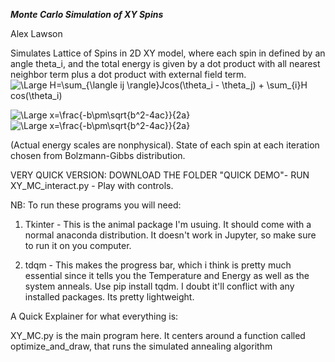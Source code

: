 **_Monte Carlo Simulation of XY Spins_** 

Alex Lawson 

Simulates Lattice of Spins in 2D XY model, where each spin in defined by an angle theta_i, and the total energy is given by a dot product with all nearest neighbor term  plus a dot product with external field term. 
<img src="https://latex.codecogs.com/svg.latex?\Large&space;H=\sum_{\langle ij \rangle}Jcos(\theta_i - \theta_j) + \sum_{i}H cos(\theta_i)" title="\Large H=\sum_{\langle ij \rangle}Jcos(\theta_i - \theta_j) + \sum_{i}H cos(\theta_i)" /> 

<img src="https://latex.codecogs.com/svg.latex?\Large&space;x=\frac{-b\pm\sqrt{b^2-4ac}}{2a}" title="\Large x=\frac{-b\pm\sqrt{b^2-4ac}}{2a}" />

<img src="https://latex.codecogs.com/svg.latex?\Large&space;x=\frac{-\sum_0^{\lang;e ij\rangle}\beta_i\pm\sqrt{b^2-4ac}}{2a}" title="\Large x=\frac{-b\pm\sqrt{b^2-4ac}}{2a}" />

(Actual energy scales are nonphysical). State of each spin at each iteration chosen from Bolzmann-Gibbs distribution.

VERY QUICK VERSION: DOWNLOAD THE FOLDER "QUICK DEMO"- RUN XY_MC_interact.py - Play with controls.

NB: To run these programs you will need:

1) Tkinter - This is the animal package I'm usuing. It should come with a normal anaconda distribution. It doesn't work in Jupyter, so make sure to run it on you computer.

2) tdqm - This makes the progress bar, which i think is pretty much essential since it tells you the Temperature and Energy as well as the system anneals. 
Use pip install tqdm. I doubt it'll conflict with any installed packages. Its pretty lightweight. 

A Quick Explainer for what everything is:

XY_MC.py is the main program here. It centers around a function called optimize_and_draw, that runs the simulated annealing algorithm
